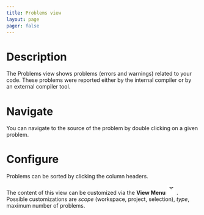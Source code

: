 ```yaml
---
title: Problems view
layout: page 
pager: false
---
```


Description
===========

The Problems view shows problems (errors and warnings) related to your code. These problems were reported either by the internal compiler or by an external compiler tool. 

Navigate
========

You can navigate to the source of the problem by double clicking on a given problem. 

Configure
=========

Problems can be sorted by clicking the column headers. 

The content of this view can be customized via the **View Menu** ![inline](/images/icons/viewMenuIcon.png) . Possible customizations are _scope_ (workspace, project, selection), _type_, maximum number of problems. 
